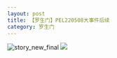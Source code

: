 ```yaml
---
layout: post
title: 【罗生门】PEL220508大事件后续
category: 罗生门
---
```

![story_new_final](http://rbwl8nwm4.hd-bkt.clouddn.com/img/story_new_final_0322.png)
![](http://ran7ztk3m.hd-bkt.clouddn.com/img/pel-watermelon-220514-1.jpeg)
  




